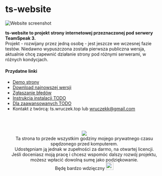 # ts-website

![Website screenshot](http://i.imgur.com/gKZezVc.png)

**ts-website to projekt strony internetowej przeznaczonej pod serwery TeamSpeak 3.**<br>
Projekt - rozwijany przez jedną osobę - jest jeszcze we wczesnej fazie testów. Niedawno wypuszczona została pierwsza publiczna wersja, aktualnie chcę zapewnić działanie strony pod różnymi serwerami, w różnych kondycjach.

#### Przydatne linki
- [Demo strony](https://ts.wruczek.top/)
- [Download najnowszej wersji](https://github.com/Wruczek/ts-website/archive/master.zip)
- [Zgłaszanie błędów](https://github.com/Wruczek/ts-website/issues/new)
- [Instrukcja instalacji TODO](https://github.com/Wruczek/ts-website/wiki)
- [Dla zaawansowanych TODO](https://github.com/Wruczek/ts-website/wiki)
- Kontakt z twórcą: ts.wruczek.top lub wruczekk@gmail.com

<br><br>
<p align="center">
<a href="https://www.paypal.com/cgi-bin/webscr?cmd=_s-xclick&hosted_button_id=9PL5J7ULZQYJQ" target="_blank"><img src="https://i.imgur.com/s1u7rju.png?1"></a><br>Ta strona to przede wszystkim godziny mojego prywatnego czasu spędzonego przed komputerem. <br>Udostępniam ją jednak w zupełności za darmo, na otwartej licencji.<br>Jeśli doceniasz moją pracę i chcesz wspomóc dalszy rozwój projektu, możesz wpłacić dowolną sumę jako podziękowanie.<br>Będę bardzo wdzięczny <img src="https://github.com/arvida/emoji-cheat-sheet.com/blob/master/public/graphics/emojis/simple_smile.png" width="24px">
</p>
